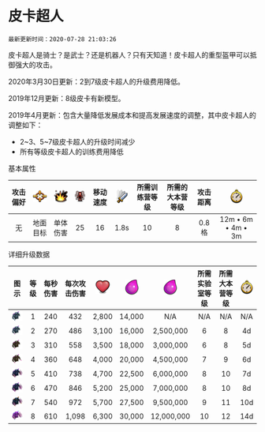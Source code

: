 # 皮卡超人

`最新更新时间：2020-07-28 21:03:26`


皮卡超人是骑士？是武士？还是机器人？只有天知道！皮卡超人的重型盔甲可以抵御强大的攻击。


2020年3月30日更新：2到7级皮卡超人的升级费用降低。

2019年12月更新：8级皮卡有新模型。

2019年4月更新：包含大量降低发展成本和提高发展速度的调整，其中皮卡超人的调整如下：

- 2~3、5~7级皮卡超人的升级时间减少
- 所有等级皮卡超人的训练费用降低


基本属性

|攻击偏好|![目标](/wiki/Other/Target.png "目标")|![攻击类型](/wiki/Other/AttackType.png "攻击类型")|![人口](/wiki/Other/Troops.png "人口")|移动速度|![攻击速度](/wiki/Other/Attack.png "攻击速度")|所需训练营等级|所需的大本营等级|攻击距离|![训练时间](/wiki/Other/Clock.png "训练时间")|
|:-:|:-:|:-:|:-:|:-:|:-:|:-:|:-:|:-:|:-:|
|无|地面目标|单体伤害|25|16|1.8s|10|8|0.8格|12m • 6m • 4m • 3m|


详细升级数据

|图示|等级|每秒伤害|每次攻击伤害|![生命值](/wiki/Other/Heart.png "生命值")|![建造所需资源](/wiki/Other/Elixir.png "建造所需资源")|![升级所需资源](/wiki/Other/Elixir.png "升级所需资源")|所需实验室等级|所需大本营等级|![升级所需时间](/wiki/Other/Clock.png "升级所需时间")|
|:-:|:-:|:-:|:-:|:-:|:-:|:-:|:-:|:-:|:-:|
|![P.E.K.K.A](/wiki/Troops/HomeVillage/PEKKA/Lv1.png)|1|240|432	   |2,800	|14,000	|N/A	    |N/A|N/A|N/A|
|![P.E.K.K.A](/wiki/Troops/HomeVillage/PEKKA/Lv2.png)|2|270|486	   |3,100	|16,000	|2,500,000	|6	|8	|4d|
|![P.E.K.K.A](/wiki/Troops/HomeVillage/PEKKA/Lv3.png)|3|310|558	   |3,500	|18,000	|3,000,000	|6	|8	|5d|
|![P.E.K.K.A](/wiki/Troops/HomeVillage/PEKKA/Lv4.png)|4|360|648	   |4,000	|20,000	|4,500,000	|7	|9	|6d|
|![P.E.K.K.A](/wiki/Troops/HomeVillage/PEKKA/Lv5.png)|5|410|738	   |4,700	|22,500	|6,000,000	|8	|10	|7d|
|![P.E.K.K.A](/wiki/Troops/HomeVillage/PEKKA/Lv6.png)|6|470|846	   |5,200	|25,000	|7,000,000	|8	|10	|8d|
|![P.E.K.K.A](/wiki/Troops/HomeVillage/PEKKA/Lv7.png)|7|540|972	   |5,700	|27,500	|9,500,000	|9	|11	|10d|
|![P.E.K.K.A](/wiki/Troops/HomeVillage/PEKKA/Lv8.png)|8|610|1,098   |6,300	|30,000	|12,000,000	|10	|12	|14d|